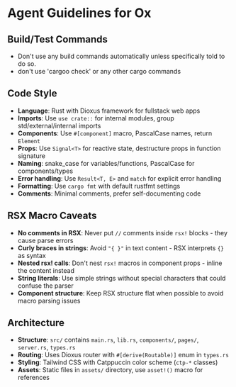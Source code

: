 # Agent Guidelines for Ox

## Build/Test Commands
- Don't use any build commands automatically unless specifically told to do so.
- don't use 'cargoo check' or any other cargo commands

## Code Style
- **Language**: Rust with Dioxus framework for fullstack web apps
- **Imports**: Use `use crate::` for internal modules, group std/external/internal imports
- **Components**: Use `#[component]` macro, PascalCase names, return `Element`
- **Props**: Use `Signal<T>` for reactive state, destructure props in function signature
- **Naming**: snake_case for variables/functions, PascalCase for components/types
- **Error handling**: Use `Result<T, E>` and `match` for explicit error handling
- **Formatting**: Use `cargo fmt` with default rustfmt settings
- **Comments**: Minimal comments, prefer self-documenting code

## RSX Macro Caveats
- **No comments in RSX**: Never put `//` comments inside `rsx!` blocks - they cause parse errors
- **Curly braces in strings**: Avoid `"{ }"` in text content - RSX interprets `{}` as syntax
- **Nested rsx! calls**: Don't nest `rsx!` macros in component props - inline the content instead
- **String literals**: Use simple strings without special characters that could confuse the parser
- **Component structure**: Keep RSX structure flat when possible to avoid macro parsing issues

## Architecture
- **Structure**: `src/` contains `main.rs`, `lib.rs`, `components/`, `pages/`, `server.rs`, `types.rs`
- **Routing**: Uses Dioxus router with `#[derive(Routable)]` enum in `types.rs`
- **Styling**: Tailwind CSS with Catppuccin color scheme (`ctp-*` classes)
- **Assets**: Static files in `assets/` directory, use `asset!()` macro for references

